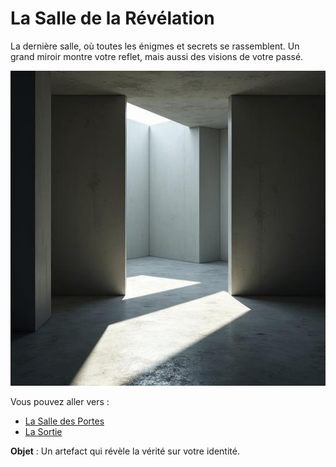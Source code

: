 # La Salle de la Révélation

La dernière salle, où toutes les énigmes et secrets se rassemblent. Un grand miroir montre votre reflet, mais aussi des visions de votre passé.

![Salle de la Révélation](../images/room_13.jpg)

Vous pouvez aller vers :
- [La Salle des Portes](salle14.md)
- [La Sortie](index.md)

**Objet** : Un artefact qui révèle la vérité sur votre identité.
